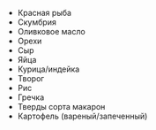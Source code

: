 - Красная рыба
- Скумбрия
- Оливковое масло
- Орехи
- Сыр
- Яйца
- Курица/индейка
- Творог
- Рис
- Гречка
- Тверды сорта макарон
- Картофель (вареный/запеченный)